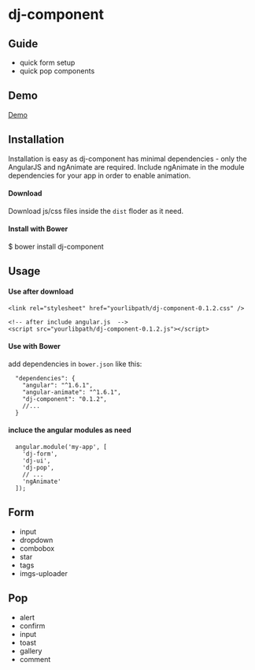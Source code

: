 ﻿# dj-component

## Guide

* quick form setup
* quick pop components

## Demo

[Demo](https://linjianhong.github.io/dj-component/demo/index.html)


## Installation

Installation is easy as dj-component has minimal dependencies - only the AngularJS and ngAnimate are required. Include ngAnimate in the module dependencies for your app in order to enable animation.

#### Download

Download js/css files inside the `dist` floder as it need.


#### Install with Bower
$ bower install dj-component


## Usage

#### Use after download

```
<link rel="stylesheet" href="yourlibpath/dj-component-0.1.2.css" />

<!-- after include angular.js  -->
<script src="yourlibpath/dj-component-0.1.2.js"></script>
```


#### Use with Bower
add dependencies in `bower.json` like this:
```
  "dependencies": {
    "angular": "^1.6.1",
    "angular-animate": "^1.6.1",
    "dj-component": "0.1.2",
    //...
  }
```


#### incluce the angular modules as need

```
  angular.module('my-app', [
    'dj-form',
    'dj-ui',
    'dj-pop',
    // ...
    'ngAnimate'
  ]);
```
## Form

* input
* dropdown
* combobox
* star
* tags
* imgs-uploader

## Pop

* alert
* confirm
* input
* toast
* gallery
* comment





